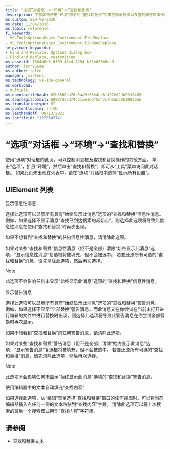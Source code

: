 ```yaml
---
title: “选项”对话框 ->“环境”->“查找和替换”
description: 了解如何使用“环境”部分的“查找和替换”页来控制消息框以及查找和替换操作的其他方面。
ms.custom: SEO-VS-2020
ms.date: 11/04/2016
ms.topic: reference
f1_keywords:
- VS.ToolsOptionsPages.Environment.FindReplace
- VS.ToolsOptionsPages.Environment.FindandReplace
helpviewer_keywords:
- Find and Replace, Options dialog box
- Find and Replace, customizing
ms.assetid: f804d6d5-6309-46e4-8294-b83e880b5ec9
author: TerryGLee
ms.author: tglee
manager: jmartens
ms.technology: vs-ide-general
ms.workload:
- multiple
ms.openlocfilehash: 62b3568ca76c5aa9f66e4ea8f457e82db2316465
ms.sourcegitcommit: 68897da7d74c31ae1ebf5d47c7b5ddc9b108265b
ms.translationtype: HT
ms.contentlocale: zh-CN
ms.lasthandoff: 08/13/2021
ms.locfileid: "122034274"
---
```

# <a name="find-and-replace-environment-options-dialog-box"></a>“选项”对话框 ->“环境”->“查找和替换”

使用“选项”对话框的此页，可以控制消息框及查找和替换操作的其他方面。 单击“选项”，扩展“环境”，然后单击“查找和替换”，即可从“工具”菜单访问此对话框。 如果此页未出现在列表中，请在“选项”对话框中选择“显示所有设置”。

## <a name="uielement-list"></a>UIElement 列表

显示信息性消息

选择此选项可以显示所有具有“始终显示此消息”选项的“查找和替换”信息性消息。 例如，如果选择不显示消息“查找已到达搜索的起始点”，则选择此选项将导致此信息性消息在使用“查找和替换”时再次出现。

如果不想看到“查找和替换”的任何信息性消息，请清除此选项。

如果对某些“查找和替换”信息性消息（但不是全部）清除“始终显示此消息”选项，“显示信息性消息”复选框将被填充，但不会被选中。 若要还原所有可选的“查找和替换”消息，请先清除此选项，然后再次选择。

> [!NOTE]
> 此选项不会影响任何未显示“始终显示此消息”选项的“查找和替换”信息性消息。

显示警告消息

选择此选项可以显示所有具有“始终显示此消息”选项的“查找和替换”警告消息。 例如，如果选择不显示“全部替换”警告消息，而此消息又在你尝试在当前未打开进行编辑的文件中进行替换时出现，则选择此选项将导致此警告消息在你尝试全部替换时再次显示。

如果不想看到“查找和替换”的任何警告消息，请清除此选项。

如果对某些“查找和替换”警告消息（但不是全部）清除“始终显示此消息”选项，“显示警告消息”复选框将被填充，但不会被选中。 若要还原所有可选的“查找和替换”消息，请先清除此选项，然后再次选择。

> [!NOTE]
> 此选项不会影响任何未显示“始终显示此消息”选项的“查找和替换”警告消息。

使用编辑器中的文本自动填充“查找内容”

如果选择此选项，从“编辑”菜单选择“查找和替换”窗口的任何视图时，可以将当前编辑器插入点任何一侧的文本粘贴到“查找内容”字段。 清除此选项可以将上次搜索的最后一个搜索模式用作“查找内容”字符串。

## <a name="see-also"></a>请参阅

- [查找和替换文本](../../ide/finding-and-replacing-text.md)
